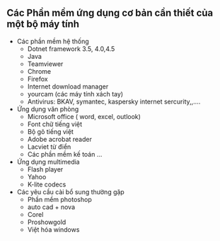 ## Các Phần mềm ứng dụng cơ bản cần thiết của một bộ máy tính

- Các phần mềm hệ thống
  - Dotnet framework 3.5, 4.0,4.5
  - Java
  - Teamviewer
  - Chrome
  - Firefox
  - Internet download manager
  - yourcam (các máy tính xách tay)
  - Antivirus: BKAV, symantec, kaspersky internet sercurity,,....
- Ứng dụng văn phòng
  - Microsoft office ( word, excel, outlook)
  - Font chữ tiếng việt
  - Bộ gõ tiếng việt
  - Adobe acrobat reader
  - Lacviet từ điển
  - Các phần mềm kế toán ...
- Ứng dụng multimedia
  - Flash player
  - Yahoo
  - K-lite codecs
- Các yêu cầu cài bổ sung thường gặp
  - Phần mềm photoshop
  - auto cad + nova
  - Corel
  - Proshowgold
  - Việt hóa windows
